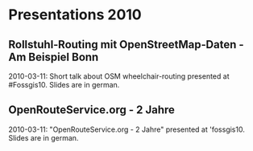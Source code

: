 # Presentations 2010

## Rollstuhl‐Routing mit OpenStreetMap‐Daten - Am Beispiel Bonn
2010-03-11: Short talk about OSM wheelchair-routing presented at #Fossgis10. Slides are in german.

## OpenRouteService.org - 2 Jahre
2010-03-11: "OpenRouteService.org - 2 Jahre" presented at 'fossgis10. Slides are in german.

